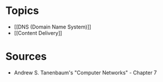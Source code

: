# Topics
- [[DNS (Domain Name System)]]
- [[Content Delivery]]

# Sources
- Andrew S. Tanenbaum's "Computer Networks" - Chapter 7
